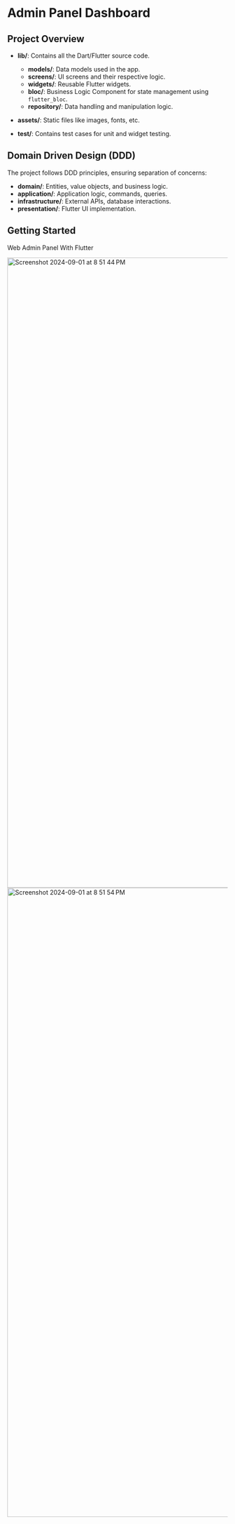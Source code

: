 # Admin Panel Dashboard

## Project Overview
- **lib/**: Contains all the Dart/Flutter source code.
  - **models/**: Data models used in the app.
  - **screens/**: UI screens and their respective logic.
  - **widgets/**: Reusable Flutter widgets.
  - **bloc/**: Business Logic Component for state management using `flutter_bloc`.
  - **repository/**: Data handling and manipulation logic.

- **assets/**: Static files like images, fonts, etc.
- **test/**: Contains test cases for unit and widget testing.

## Domain Driven Design (DDD)
The project follows DDD principles, ensuring separation of concerns:
- **domain/**: Entities, value objects, and business logic.
- **application/**: Application logic, commands, queries.
- **infrastructure/**: External APIs, database interactions.
- **presentation/**: Flutter UI implementation.

## Getting Started

Web Admin Panel With Flutter

<img width="1437" alt="Screenshot 2024-09-01 at 8 51 44 PM" src="https://github.com/user-attachments/assets/643531f5-3f8a-4249-b57a-9edf6a37ff59">
<img width="1435" alt="Screenshot 2024-09-01 at 8 51 54 PM" src="https://github.com/user-attachments/assets/63cac2be-e866-46eb-8ca1-e2ce6d22778e">
